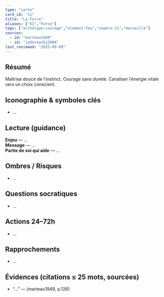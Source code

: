 ```yaml
---
type: "carte"
card_id: "11"
title: "La Force"
aliases: ["XI","Force"]
tags: ["archetype:courage","element:feu","numero:11","marseille"]
sources:
  - id: "marteau1949"
  - id: "jodorowsky2004"
last_reviewed: "2025-09-09"
---
```


## Résumé
Maîtrise douce de l’instinct. Courage sans dureté. Canaliser l’énergie vitale vers un choix conscient.

## Iconographie & symboles clés
- …

## Lecture (guidance)
**Enjeu** — …  
**Message** — …  
**Partie de soi qui aide** — …

## Ombres / Risques
- …

## Questions socratiques
- …

## Actions 24–72h
- …

## Rapprochements
- …

## Évidences (citations ≤ 25 mots, sourcées)
- “…” — (marteau1949, p.126)